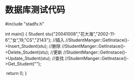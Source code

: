 # 数据库测试代码



\#include "stadfx.h"

int main()
{
    Student stu{"20041008","花大海","2002-11-6","女",19,"CS","2143"};
    //插入
    //StudentManger::GetInstace()->Insert_Student(stu);
    //删除
    //StudentManger::GetInstace()->Delete_Student(stu);
    //更新
    //StudentManger::GetInstace()->Update_Student(stu);
    //查找
    //StudentManger::GetInstace()->Get_Student("");

​    return 0;
}